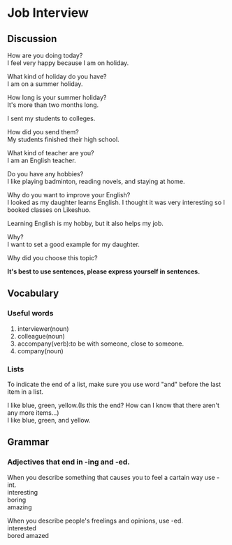 # Job Interview
## Discussion
How are you doing today?  
I feel very happy because I am on holiday.  

What kind of holiday do you have?   
I am on a summer holiday.  

How long is your summer holiday?  
It's more than two months long.  

I sent my students to colleges.  

How did you send them?  
My students finished their high school.  

What kind of teacher are you?  
I am an English teacher.  

Do you have any hobbies?  
I like playing badminton, reading novels, and staying at home.  

Why do you want to improve your English?  
I looked as my daughter learns English. I thought it was very interesting so I booked classes on Likeshuo.  

Learning English is my hobby, but it also helps my job.  

Why?  
I want to set a good example for my daughter.  

Why did you choose this topic?  


**It's best to use sentences, please express yourself in sentences.**  

## Vocabulary
### Useful words
1. interviewer(noun)
1. colleague(noun)
1. accompany(verb):to be with someone, close to someone.
1. company(noun)

### Lists
To indicate the end of a list, make sure you use word "and" before the last item in a list.  

I like blue, green, yellow.(Is this the end? How can I know that there aren't any more items...)  
I like blue, green, and yellow.  

## Grammar
### Adjectives that end in -ing and -ed.  
When you describe something that causes you to feel a cartain way use -int.  
interesting  
boring  
amazing  

When you describe people's freelings and opinions, use -ed.  
interested  
bored 
amazed  
